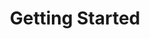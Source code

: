 ---
weight: 1
title: "Getting Started"
icon: "icon twa-rocket"
description: >
    Dip your toes into Urbanism with some brief intros to what it is, and what urbanists want.
---
